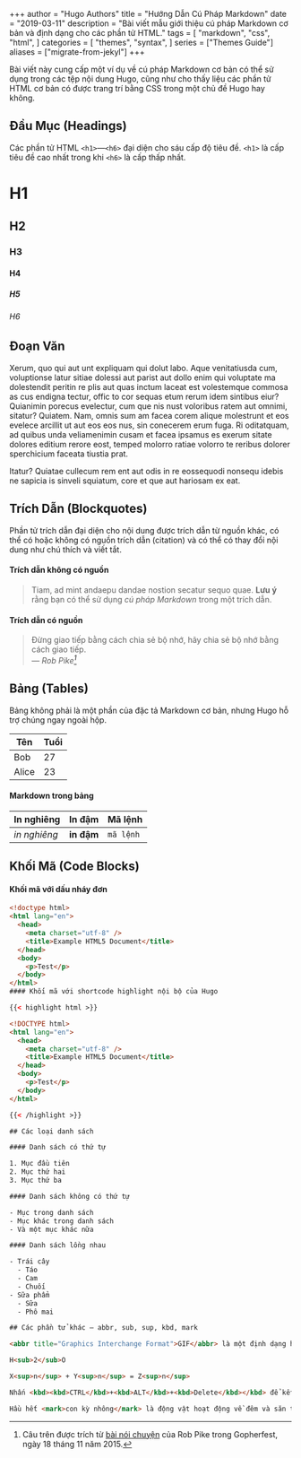 +++
author = "Hugo Authors"
title = "Hướng Dẫn Cú Pháp Markdown"
date = "2019-03-11"
description = "Bài viết mẫu giới thiệu cú pháp Markdown cơ bản và định dạng cho các phần tử HTML."
tags = [
    "markdown",
    "css",
    "html",
]
categories = [
    "themes",
    "syntax",
]
series = ["Themes Guide"]
aliases = ["migrate-from-jekyl"]
+++

Bài viết này cung cấp một ví dụ về cú pháp Markdown cơ bản có thể sử dụng trong các tệp nội dung Hugo, cũng như cho thấy liệu các phần tử HTML cơ bản có được trang trí bằng CSS trong một chủ đề Hugo hay không.

<!--more-->

## Đầu Mục (Headings)

Các phần tử HTML `<h1>`—`<h6>` đại diện cho sáu cấp độ tiêu đề. `<h1>` là cấp tiêu đề cao nhất trong khi `<h6>` là cấp thấp nhất.

# H1

## H2

### H3

#### H4

##### H5

###### H6

## Đoạn Văn

Xerum, quo qui aut unt expliquam qui dolut labo. Aque venitatiusda cum, voluptionse latur sitiae dolessi aut parist aut dollo enim qui voluptate ma dolestendit peritin re plis aut quas inctum laceat est volestemque commosa as cus endigna tectur, offic to cor sequas etum rerum idem sintibus eiur? Quianimin porecus evelectur, cum que nis nust voloribus ratem aut omnimi, sitatur? Quiatem. Nam, omnis sum am facea corem alique molestrunt et eos evelece arcillit ut aut eos eos nus, sin conecerem erum fuga. Ri oditatquam, ad quibus unda veliamenimin cusam et facea ipsamus es exerum sitate dolores editium rerore eost, temped molorro ratiae volorro te reribus dolorer sperchicium faceata tiustia prat.

Itatur? Quiatae cullecum rem ent aut odis in re eossequodi nonsequ idebis ne sapicia is sinveli squiatum, core et que aut hariosam ex eat.

## Trích Dẫn (Blockquotes)

Phần tử trích dẫn đại diện cho nội dung được trích dẫn từ nguồn khác, có thể có hoặc không có nguồn trích dẫn (citation) và có thể có thay đổi nội dung như chú thích và viết tắt.

#### Trích dẫn không có nguồn

> Tiam, ad mint andaepu dandae nostion secatur sequo quae.
> **Lưu ý** rằng bạn có thể sử dụng _cú pháp Markdown_ trong một trích dẫn.

#### Trích dẫn có nguồn

> Đừng giao tiếp bằng cách chia sẻ bộ nhớ, hãy chia sẻ bộ nhớ bằng cách giao tiếp.<br>
> — <cite>Rob Pike[^1]</cite>

[^1]: Câu trên được trích từ [bài nói chuyện](https://www.youtube.com/watch?v=PAAkCSZUG1c) của Rob Pike trong Gopherfest, ngày 18 tháng 11 năm 2015.

## Bảng (Tables)

Bảng không phải là một phần của đặc tả Markdown cơ bản, nhưng Hugo hỗ trợ chúng ngay ngoài hộp.

| Tên    | Tuổi |
| ------ | ---- |
| Bob    | 27   |
| Alice  | 23   |

#### Markdown trong bảng

| In nghiêng   | In đậm   | Mã lệnh  |
| ------------ | -------- | -------- |
| _in nghiêng_ | **in đậm** | `mã lệnh` |

## Khối Mã (Code Blocks)

#### Khối mã với dấu nháy đơn

```html
<!doctype html>
<html lang="en">
  <head>
    <meta charset="utf-8" />
    <title>Example HTML5 Document</title>
  </head>
  <body>
    <p>Test</p>
  </body>
</html>
#### Khối mã với shortcode highlight nội bộ của Hugo

{{< highlight html >}}

<!DOCTYPE html>
<html lang="en">
  <head>
    <meta charset="utf-8" />
    <title>Example HTML5 Document</title>
  </head>
  <body>
    <p>Test</p>
  </body>
</html>

{{< /highlight >}}

## Các loại danh sách

#### Danh sách có thứ tự

1. Mục đầu tiên
2. Mục thứ hai
3. Mục thứ ba

#### Danh sách không có thứ tự

- Mục trong danh sách
- Mục khác trong danh sách
- Và một mục khác nữa

#### Danh sách lồng nhau

- Trái cây
  - Táo
  - Cam
  - Chuối
- Sữa phẩm
  - Sữa
  - Phô mai

## Các phần tử khác — abbr, sub, sup, kbd, mark

<abbr title="Graphics Interchange Format">GIF</abbr> là một định dạng hình ảnh bitmap.

H<sub>2</sub>O

X<sup>n</sup> + Y<sup>n</sup> = Z<sup>n</sup>

Nhấn <kbd><kbd>CTRL</kbd>+<kbd>ALT</kbd>+<kbd>Delete</kbd></kbd> để kết thúc phiên.

Hầu hết <mark>con kỳ nhông</mark> là động vật hoạt động về đêm và săn tìm côn trùng, giun, và các sinh vật nhỏ khác.
